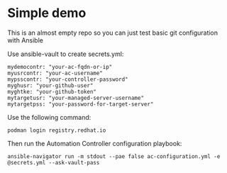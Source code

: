 # Simple demo

This is an almost empty repo so you can just test basic git configuration with Ansible

Use ansible-vault to create secrets.yml:

```
mydemocontr: "your-ac-fqdn-or-ip"
myusrcontr: "your-ac-username"
mypsscontr: "your-controller-password"
myghusr: "your-github-user"
myghtke: "your-github-token"
mytargetusr: "your-managed-server-username"
mytargetpss: "your-password-for-target-server"
```
Use the following command:
```
podman login registry.redhat.io
```

Then run the Automation Controller configuration playbook:
```
ansible-navigator run -m stdout --pae false ac-configuration.yml -e @secrets.yml --ask-vault-pass
```
